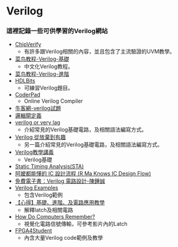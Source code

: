 # **Verilog**
### 這裡記錄一些可供學習的Verilog網站
* [ChipVerify](https://www.chipverify.com/)
  * 有許多跟Verilog相關的內容，並且包含了主流驗證的UVM教學。
* [菜鸟教程-Verilog-基礎](https://www.runoob.com/w3cnote/verilog-tutorial.html)
  * 中文化Verilog教程。
* [菜鸟教程-Verilog-進階](https://www.runoob.com/w3cnote/verilog2-tutorial.html)
* [HDLBits](https://hdlbits.01xz.net/wiki/Problem_sets) 
  * 可練習Verilog題目。  
* [CoderPad](https://embed.coderpad.io/sandbox?language=verilog)
  * Online Verilog Compiler 
* [牛客網-verilog試題](https://www.nowcoder.com/exam/oj?page=1&tab=Verilog%E7%AF%87&topicId=301)
* [邏輯閘定義](https://www.ro-boy.com/blog/digital-board-true-table)
* [verilog or very lag ](https://ithelp.ithome.com.tw/users/20141480/ironman/4772)
  * 介紹常見的Verilog基礎電路，及相關語法編寫方式。
* [Verilog 從放棄到有趣](https://ithelp.ithome.com.tw/users/20107543/ironman/1492)
  * 另一篇介紹常見的Verilog基礎電路，及相關語法編寫方式。
* [Verilog教學講義](https://hom-wang.gitbooks.io/verilog-hdl/content/Chapter_01.html)
  * Verilog基礎
* [Static Timing Analysis(STA)](https://hackmd.io/@derek8955/HymBdS1li#Static-Timing-AnalysisSTA)
* [阿嬤都能懂的 IC 設計流程 (R Ma Knows IC Design Flow)](https://www.youtube.com/watch?v=kYUhk6FQwBc)
* [免費電子書：Verilog 電路設計-陳鍾誠](http://ccckmit.wikidot.com/ve:main)
* [Verilog Examples](http://www.asic-world.com/examples/verilog/index.html)
  * 包含Verilog範例 
* [【心得】基礎、進階、及電路應用教學](https://forum.gamer.com.tw/Co.php?bsn=22388&sn=1719)
  * 解釋latch及相關電路
* [How Do Computers Remember?](https://www.youtube.com/watch?v=I0-izyq6q5s)
  * 視覺化電路信號傳輸，可參考影片內的Latch  
* [FPGA4Student](https://www.fpga4student.com/)
  * 內含大量Verilog code範例及教學
